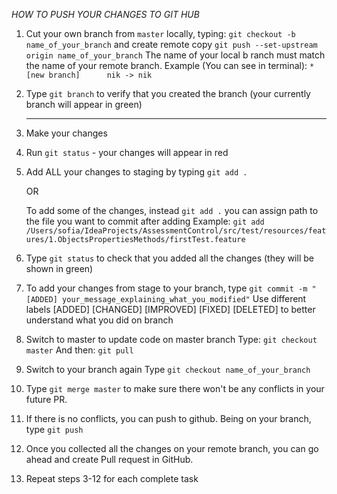 *HOW TO PUSH YOUR CHANGES TO GIT HUB*

1. Cut your own branch from `master` locally, typing:
    `git checkout -b name_of_your_branch`
    and create remote copy
    `git push --set-upstream origin name_of_your_branch`
    The name of your local b
    ranch must match the name of your remote branch.
        Example (You can see in terminal):
        `* [new branch]      nik -> nik`

2. Type `git branch` to verify that you created the branch
    (your currently branch will appear in green)

    ----
3. Make your changes

4. Run `git status` - your changes will appear in red

5. Add ALL your changes to staging by typing `git add .`

    OR

   To add some of the changes, instead `git add .` you can assign path to the file
    you want to commit after adding
    Example: `git add /Users/sofia/IdeaProjects/AssessmentControl/src/test/resources/features/1.ObjectsPropertiesMethods/firstTest.feature`

6. Type `git status` to check that you added all the changes
    (they will be shown in green)

7. To add your changes from stage to your branch, type `git commit -m "[ADDED] your_message_explaining_what_you_modified"`
    Use different labels [ADDED] [CHANGED] [IMPROVED] [FIXED] [DELETED]
    to better understand what you did on branch

8. Switch to master to update code on master branch
    Type: `git checkout master`
    And then: `git pull`

9. Switch to your branch again
    Type `git checkout name_of_your_branch`

10. Type `git merge master` to make sure there won't be any conflicts in your future PR.

11. If there is no conflicts, you can push to github.
    Being on your branch, type `git push`

12. Once you collected all the changes on your remote branch,
    you can go ahead and create Pull request in GitHub.

13. Repeat steps 3-12 for each complete task


